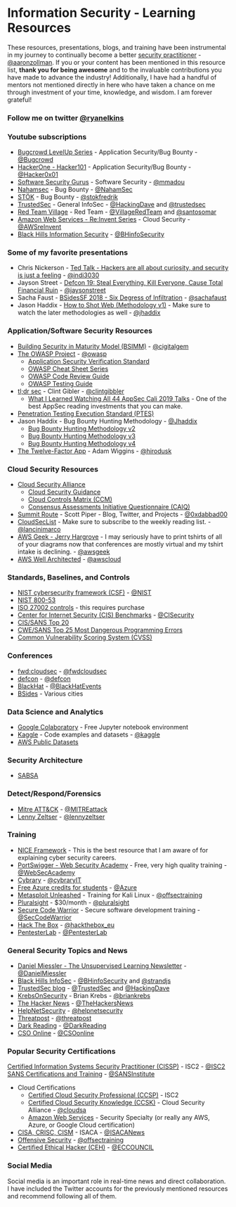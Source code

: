 

# Information Security - Learning Resources

These resources, presentations, blogs, and training have been instrumental in my journey to continually become a better [security practitioner](https://docs.google.com/presentation/d/1N7Csc1KfyPeMvkjbRwwvrWIrd_Q8uGjgrk1h5L97OSo/edit#slide=id.g894492b783_0_72) - [@aaronzollman](https://twitter.com/aaronzollman). If you or your content has been mentioned in this resource list, **thank you for being awesome** and to the invaluable contributions you have made to advance the industry! Additionally, I have had a handful of mentors not mentioned directly in here who have taken a chance on me through investment of your time, knowledge, and wisdom. I am forever grateful!
### Follow me on twitter [@ryanelkins](https://twitter.com/ryanelkins)

### Youtube subscriptions
* [Bugcrowd LevelUp Series](https://www.youtube.com/channel/UCo1NHk_bgbAbDBc4JinrXww) - Application Security/Bug Bounty - [@Bugcrowd](https://twitter.com/bugcrowd)
* [HackerOne - Hacker101](https://www.youtube.com/channel/UCsgzmECky2Q9lQMWzDwMhYw) - Application Security/Bug Bounty - [@Hacker0x01](https://twitter.com/Hacker0x01)
* [Software Security Gurus](https://www.youtube.com/channel/UChiPxn0WrGdoXs5B0icvIKA) - Software Security - [@mmadou](https://twitter.com/mmadou)
* [Nahamsec](https://www.youtube.com/channel/UCCZDt7MuC3Hzs6IH4xODLBw) - Bug Bounty - [@NahamSec](https://twitter.com/NahamSec)
* [STÖK](https://www.youtube.com/channel/UCQN2DsjnYH60SFBIA6IkNwg) - Bug Bounty - [@stokfredrik](https://twitter.com/stokfredrik)
* [TrustedSec](https://www.youtube.com/channel/UCRkiASOIDfCDJeB9xkJoMRg) - General InfoSec - [@HackingDave](https://twitter.com/HackingDave) and [@trustedsec](https://twitter.com/trustedsec)
* [Red Team Village](https://www.youtube.com/channel/UC8nq3PX9coMiqgKH6fw-VCQ) - Red Team - [@VillageRedTeam](https://twitter.com/VillageRedTeam) and [@santosomar](https://twitter.com/santosomar)
* [Amazon Web Services - Re:Invent Series](https://www.youtube.com/user/AmazonWebServices) - Cloud Security - [@AWSreInvent](https://twitter.com/AWSreInvent)
* [Black Hills Information Security](https://www.youtube.com/channel/UCJ2U9Dq9NckqHMbcUupgF0A) - [@BHinfoSecurity](https://twitter.com/BHinfoSecurity)

### Some of my favorite presentations
* Chris Nickerson - [Ted Talk - Hackers are all about curiosity, and security is just a feeling](https://www.youtube.com/watch?v=HW9hH0vlPEM) - [@indi3030](https://twitter.com/indi303)
* Jayson Street - [Defcon 19: Steal Everything, Kill Everyone, Cause Total Financial Ruin](https://www.youtube.com/watch?v=JsVtHqICeKE) - [@jaysonstreet](https://twitter.com/jaysonstreet)
* Sacha Faust - [BSidesSF 2018 - Six Degress of Infiltration](https://www.youtube.com/watch?v=8TV9TSNh7pA) - [@sachafaust](https://twitter.com/sachafaust)
* Jason Haddix - [How to Shot Web (Methodology v1)](https://www.youtube.com/watch?v=-FAjxUOKbdI) - Make sure to watch the later methodologies as well - [@jhaddix](https://twitter.com/jhaddix)

### Application/Software Security Resources
* [Building Security in Maturity Model (BSIMM)](https://www.bsimm.com) - [@cigitalgem](https://twitter.com/cigitalgem)
* [The OWASP Project](https://www.owasp.org) - [@owasp](https://twitter.com/owasp)
  * [Application Security Verification Standard](https://owasp.org/www-project-application-security-verification-standard/)
  * [OWASP Cheat Sheet Series](https://cheatsheetseries.owasp.org)
  * [OWASP Code Review Guide](https://www.owasp.org/images/5/53/OWASP_Code_Review_Guide_v2.pdf)
  * [OWASP Testing Guide](https://www.owasp.org/images/1/19/OTGv4.pdf)
* [tl;dr sec](https://tldrsec.com/) - Clint Gibler - [@clintgibbler](https://twitter.com/clintgibler)
  * [What I Learned Watching All 44 AppSec Cali 2019 Talks](https://tldrsec.com/blog/appsec-cali-2019/) - One of the best AppSec reading investments that you can make.
* [Penetration Testing Execution Standard (PTES)](http://www.pentest-standard.org)
* Jason Haddix - Bug Bounty Hunting Methodology - [@Jhaddix](https://twitter.com/Jhaddix)
  * [Bug Bounty Hunting Methodology v2](https://www.youtube.com/watch?v=C4ZHAdI8o1w)
  * [Bug Bounty Hunting Methodology v3](https://www.youtube.com/watch?v=Qw1nNPiH_Go)
  * [Bug Bounty Hunting Methodology v4](https://www.youtube.com/watch?v=p4JgIu1mceI)
* [The Twelve-Factor App](https://12factor.net/) - Adam Wiggins - [@hirodusk](https://twitter.com/hirodusk)

### Cloud Security Resources
* [Cloud Security Alliance](https://cloudsecurityalliance.org)
  * [Cloud Security Guidance](https://cloudsecurityalliance.org/research/guidance/)
  * [Cloud Controls Matrix (CCM)](https://cloudsecurityalliance.org/research/cloud-controls-matrix/)
  * [Consensus Assessments Initiative Questionnaire (CAIQ)](https://cloudsecurityalliance.org/artifacts/caiq-translation-in-10-languages/)
* [Summit Route](https://summitroute.com/) - Scott Piper - Blog, Twitter, and Projects - [@0xdabbad00](https://twitter.com/0xdabbad00)
* [CloudSecList](https://cloudseclist.com/) - Make sure to subscribe to the weekly reading list. - [@lancinimarco](https://twitter.com/lancinimarco)
* [AWS Geek - Jerry Hargrove](https://www.awsgeek.com) - I may seriously have to print tshirts of all of your diagrams now that conferences are mostly virtual and my tshirt intake is declining. - [@awsgeek](https://twitter.com/awsgeek)
* [AWS Well Architected](https://aws.amazon.com/architecture/well-architected/) - [@awscloud](https://twitter.com/awscloud)

### Standards, Baselines, and Controls</h2>
* [NIST cybersecurity framework (CSF)](https://www.nist.gov/cyberframework) - [@NIST](https://twitter.com/NIST)
* [NIST 800-53](https://nvd.nist.gov/800-53/Rev4)
* [ISO 27002 controls](http://www.iso27001security.com/html/27002.html) - this requires purchase
* [Center for Internet Security (CIS) Benchmarks](https://www.cisecurity.org) - [@CISecurity](https://twitter.com/CISecurity)
* [CIS/SANS Top 20](https://www.sans.org/security-resources/posters/20-critical-security-controls/55/download)
* [CWE/SANS Top 25 Most Dangerous Programming Errors](http://cwe.mitre.org/top25/)
* [Common Vulnerability Scoring System (CVSS)](https://www.first.org/cvss/)

### Conferences
* [fwd:cloudsec](https://fwdcloudsec.org/) - [@fwdcloudsec](https://twitter.com/fwdcloudsec)
* [defcon](https://defcon.org/) - [@defcon](https://twitter.com/defcon)
* [BlackHat](https://www.blackhat.com/) - [@BlackHatEvents](https://twitter.com/BlackHatEvents)
* [BSides](http://www.securitybsides.com/) - Various cities

### Data Science and Analytics</h2>
* [Google Colaboratory](https://colab.research.google.com/notebooks/welcome.ipynb) - Free Jupyter notebook environment
* [Kaggle](https://www.kaggle.com) - Code examples and datasets - [@kaggle](https://twitter.com/kaggle)
* [AWS Public Datasets](https://registry.opendata.aws/)

### Security Architecture
* [SABSA](https://sabsa.org/)

### Detect/Respond/Forensics
* [Mitre ATT&CK](https://attack.mitre.org/) - [@MITREattack](https://twitter.com/MITREattack)
* [Lenny Zeltser](https://zeltser.com/blog/) - [@lennyzeltser](https://twitter.com/lennyzeltser)

### Training
* [NICE Framework](https://niccs.us-cert.gov/workforce-development/cyber-security-workforce-framework) - This is the best resource that I am aware of for explaining cyber security careers.
* [PortSwigger - Web Security Academy](https://portswigger.net/web-security) - Free, very high quality training - [@WebSecAcademy](https://twitter.com/WebSecAcademy)
* [Cybrary](https://cybrary.it) - [@cybraryIT](https://twitter.com/cybraryIT)
* [Free Azure credits for students](https://azure.microsoft.com/en-us/free/students/) - [@Azure](https://twitter.com/Azure)
* [Metasploit Unleashed](https://www.offensive-security.com/metasploit-unleashed/) - Training for Kali Linux - [@offsectraining](https://twitter.com/offsectraining)
* [Pluralsight](https://www.pluralsight.com/learn) - $30/month - [@pluralsight](https://twitter.com/pluralsight)
* [Secure Code Warrior](https://securecodewarrior.com/) - Secure software development training - [@SecCodeWarrior](https://twitter.com/SecCodeWarrior)
* [Hack The Box](https://www.hackthebox.eu/) - [@hackthebox_eu](https://twitter.com/hackthebox_eu)
* [PentesterLab](https://pentesterlab.com/) - [@PentesterLab](https://twitter.com/PentesterLab)

### General Security Topics and News
* [Daniel Miessler - The Unsupervised Learning Newsletter](https://danielmiessler.com/newsletter/) - [@DanielMiessler](https://twitter.com/DanielMiessler)
* [Black Hills InfoSec](https://www.blackhillsinfosec.com/) - [@BHinfoSecurity](https://twitter.com/BHinfoSecurity) and [@strandjs](https://twitter.com/strandjs)
* [TrustedSec blog](https://www.trustedsec.com/blog/) - [@TrustedSec](https://twitter.com/TrustedSec) and [@HackingDave](https://twitter.com/HackingDave)
* [KrebsOnSecurity](https://krebsonsecurity.com/) - Brian Krebs - [@briankrebs](https://twitter.com/briankrebs)
* [The Hacker News](https://thehackernews.com/) - [@TheHackersNews](https://twitter.com/TheHackersNews)
* [HelpNetSecurity](https://www.helpnetsecurity.com/) - [@helpnetsecurity](https://twitter.com/helpnetsecurity)
* [Threatpost](https://threatpost.com/) - [@threatpost](https://twitter.com/threatpost)
* [Dark Reading](https://www.darkreading.com/) - [@DarkReading](https://twitter.com/DarkReading)
* [CSO Online](https://www.csoonline.com/) - [@CSOonline](https://twitter.com/CSOonline)

### Popular Security Certifications
[Certified Information Systems Security Practitioner (CISSP)](https://www.isc2.org/Certifications/CISSP) - ISC2 - [@ISC2](https://twitter.com/ISC2)
[SANS Certifications and Training](https://www.sans.org) - [@SANSInstitute](https://twitter.com/SANSInstitute)
* Cloud Certifications
  * [Certified Cloud Security Professional (CCSP)](https://www.isc2.org/Certifications/CCSP) - ISC2
  * [Certified Cloud Security Knowledge (CCSK)](https://cloudsecurityalliance.org/education/ccsk/) - Cloud Security Alliance - [@cloudsa](https://twitter.com/cloudsa)
  * [Amazon Web Services](https://aws.amazon.com/certification/) - Security Specialty (or really any AWS, Azure, or Google Cloud certification)
* [CISA, CRISC, CISM](https://www.isaca.org/credentialing) - ISACA - [@ISACANews](https://twitter.com/ISACANews)
* [Offensive Security](https://www.offensive-security.com/information-security-certifications/) - [@offsectraining](https://twitter.com/offsectraining)
* [Certified Ethical Hacker (CEH)](https://www.eccouncil.org/programs/certified-ethical-hacker-ceh/) - [@ECCOUNCIL](https://twitter.com/ECCOUNCIL)

### Social Media
Social media is an important role in real-time news and direct collaboration. I have included the Twitter accounts for the previously mentioned resources and recommend following all of them.
